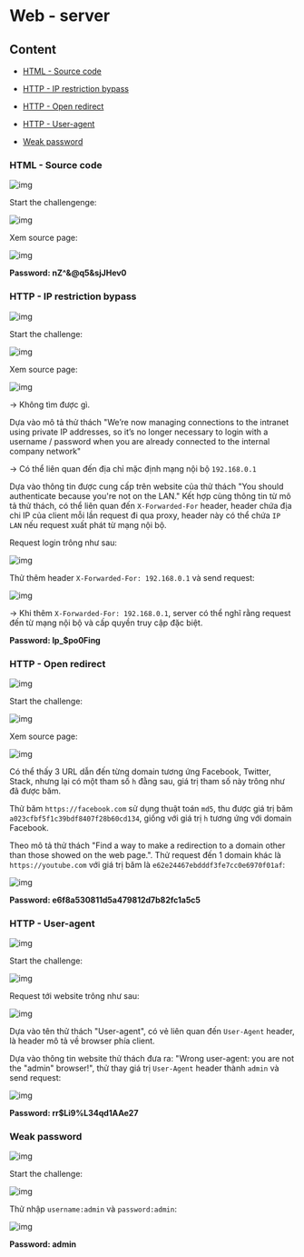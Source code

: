 # Web - server

## Content

- [HTML - Source code](https://github.com/DucThinh47/Rootme-CTF/blob/main/Web-Server/Web_server.md#html---source-code)

- [HTTP - IP restriction bypass](https://github.com/DucThinh47/Rootme-CTF/blob/main/Web-Server/Web_server.md#http---ip-restriction-bypass)

- [HTTP - Open redirect](https://github.com/DucThinh47/Rootme-CTF/blob/main/Web-Server/Web_server.md#http---open-redirect)

- [HTTP - User-agent](https://github.com/DucThinh47/Rootme-CTF/blob/main/Web-Server/Web_server.md#http---user-agent)

- [Weak password]()

### HTML - Source code

![img](https://github.com/DucThinh47/Rootme-CTF/blob/main/Web-Server/images/image.png?raw=true)

Start the challengenge:

![img](https://github.com/DucThinh47/Rootme-CTF/blob/main/Web-Server/images/image1.png?raw=true)

Xem source page: 

![img](https://github.com/DucThinh47/Rootme-CTF/blob/main/Web-Server/images/image2.png?raw=true)

**Password: nZ^&@q5&sjJHev0**

### HTTP - IP restriction bypass

![img](https://github.com/DucThinh47/Rootme-CTF/blob/main/Web-Server/images/image3.png?raw=true)

Start the challenge: 

![img](https://github.com/DucThinh47/Rootme-CTF/blob/main/Web-Server/images/image4.png?raw=true)

Xem source page: 

![img](https://github.com/DucThinh47/Rootme-CTF/blob/main/Web-Server/images/image5.png?raw=true)

-> Không tìm được gì. 

Dựa vào mô tả thử thách "We’re now managing connections to the intranet using private IP addresses, so it’s no longer necessary to login with a username / password when you are already connected to the internal company network"

-> Có thể liên quan đến địa chỉ mặc định mạng nội bộ `192.168.0.1`

Dựa vào thông tin được cung cấp trên website của thử thách "You should authenticate because you're not on the LAN." Kết hợp cùng thông tin từ mô tả thử thách, có thể liên quan đến `X-Forwarded-For` header, header chứa địa chi IP của client mỗi lần request đi qua proxy, header này có thể chứa `IP LAN` nếu request xuất phát từ mạng nội bộ. 

Request login trông như sau: 

![img](https://github.com/DucThinh47/Rootme-CTF/blob/main/Web-Server/images/image6.png?raw=true)

Thử thêm header `X-Forwarded-For: 192.168.0.1` và send request:

![img](https://github.com/DucThinh47/Rootme-CTF/blob/main/Web-Server/images/image7.png?raw=true)

-> Khi thêm `X-Forwarded-For: 192.168.0.1`, server có thể nghĩ rằng request đến từ mạng nội bộ và cấp quyền truy cập đặc biệt. 

**Password: Ip_$po0Fing**

### HTTP - Open redirect

![img](https://github.com/DucThinh47/Rootme-CTF/blob/main/Web-Server/images/image8.png?raw=true)

Start the challenge:

![img](https://github.com/DucThinh47/Rootme-CTF/blob/main/Web-Server/images/image9.png?raw=true)

Xem source page: 

![img](https://github.com/DucThinh47/Rootme-CTF/blob/main/Web-Server/images/image10.png?raw=true)

Có thể thấy 3 URL dẫn đến từng domain tương ứng Facebook, Twitter, Stack, nhưng lại có một tham số `h` đằng sau, giá trị tham số này trông như đã được băm. 

Thử băm `https://facebook.com` sử dụng thuật toán `md5`, thu được giá trị băm `a023cfbf5f1c39bdf8407f28b60cd134`, giống với giá trị `h` tương ứng với domain Facebook. 

Theo mô tả thử thách "Find a way to make a redirection to a domain other than those showed on the web page.". Thử request đến 1 domain khác là `https://youtube.com` với giá trị băm là `e62e24467ebdddf3fe7cc0e6970f01af`:

![img](https://github.com/DucThinh47/Rootme-CTF/blob/main/Web-Server/images/image11.png?raw=true)

**Password: e6f8a530811d5a479812d7b82fc1a5c5**

### HTTP - User-agent

![img](https://github.com/DucThinh47/Rootme-CTF/blob/main/Web-Server/images/image12.png?raw=true)

Start the challenge:

![img](https://github.com/DucThinh47/Rootme-CTF/blob/main/Web-Server/images/image13.png?raw=true)

Request tới website trông như sau: 

![img](https://github.com/DucThinh47/Rootme-CTF/blob/main/Web-Server/images/image14.png?raw=true)

Dựa vào tên thử thách "User-agent", có vẻ liên quan đến `User-Agent` header, là header mô tả về browser phía client. 

Dựa vào thông tin website thử thách đưa ra: "Wrong user-agent: you are not the "admin" browser!", thử thay giá trị `User-Agent` header thành `admin` và send request: 

![img](https://github.com/DucThinh47/Rootme-CTF/blob/main/Web-Server/images/image15.png?raw=true)

**Password: rr$Li9%L34qd1AAe27**

### Weak password

![img](16)

Start the challenge: 

![img](17)

Thử nhập `username:admin` và `password:admin`:

![img](18)

**Password: admin**




















